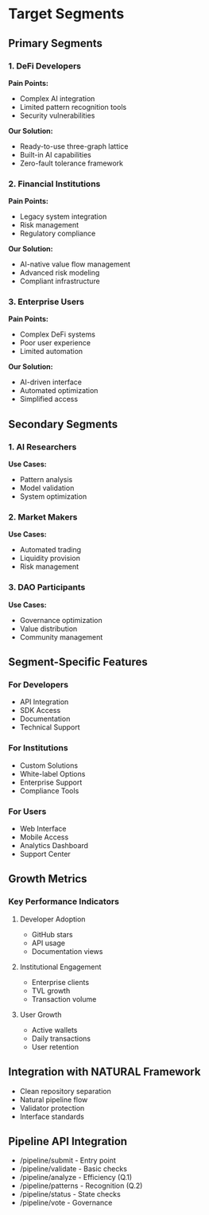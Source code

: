 # Target Segments

## Primary Segments

### 1. DeFi Developers
**Pain Points:**
- Complex AI integration
- Limited pattern recognition tools
- Security vulnerabilities

**Our Solution:**
- Ready-to-use three-graph lattice
- Built-in AI capabilities
- Zero-fault tolerance framework

### 2. Financial Institutions
**Pain Points:**
- Legacy system integration
- Risk management
- Regulatory compliance

**Our Solution:**
- AI-native value flow management
- Advanced risk modeling
- Compliant infrastructure

### 3. Enterprise Users
**Pain Points:**
- Complex DeFi systems
- Poor user experience
- Limited automation

**Our Solution:**
- AI-driven interface
- Automated optimization
- Simplified access

## Secondary Segments

### 1. AI Researchers
**Use Cases:**
- Pattern analysis
- Model validation
- System optimization

### 2. Market Makers
**Use Cases:**
- Automated trading
- Liquidity provision
- Risk management

### 3. DAO Participants
**Use Cases:**
- Governance optimization
- Value distribution
- Community management

## Segment-Specific Features

### For Developers
- API Integration
- SDK Access
- Documentation
- Technical Support

### For Institutions
- Custom Solutions
- White-label Options
- Enterprise Support
- Compliance Tools

### For Users
- Web Interface
- Mobile Access
- Analytics Dashboard
- Support Center

## Growth Metrics

### Key Performance Indicators
1. Developer Adoption
   - GitHub stars
   - API usage
   - Documentation views

2. Institutional Engagement
   - Enterprise clients
   - TVL growth
   - Transaction volume

3. User Growth
   - Active wallets
   - Daily transactions
   - User retention


## Integration with NATURAL Framework
- Clean repository separation
- Natural pipeline flow
- Validator protection
- Interface standards

## Pipeline API Integration
- /pipeline/submit - Entry point
- /pipeline/validate - Basic checks
- /pipeline/analyze - Efficiency (Q.1)
- /pipeline/patterns - Recognition (Q.2)
- /pipeline/status - State checks
- /pipeline/vote - Governance